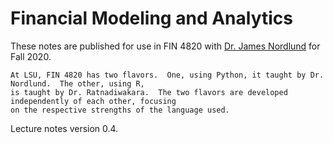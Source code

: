 # Financial Modeling and Analytics

These notes are published for use in FIN 4820 with [Dr. James Nordlund](https://nordlund.ai) for Fall 2020.

```{note}
At LSU, FIN 4820 has two flavors.  One, using Python, it taught by Dr. Nordlund.  The other, using R,
is taught by Dr. Ratnadiwakara.  The two flavors are developed independently of each other, focusing
on the respective strengths of the language used.
```

Lecture notes version 0.4.
